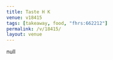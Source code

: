 ```yaml
---
title: Taste H K
venue: v18415
tags: [takeaway, food, "fhrs:662212"]
permalink: /v/18415/
layout: venue
---
```

null